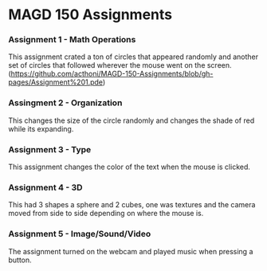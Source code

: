 # MAGD 150 Assignments  

### Assignment 1 - Math Operations

This assignment crated a ton of circles that appeared randomly and another set of circles that followed wherever the mouse went on the screen.
(https://github.com/acthoni/MAGD-150-Assignments/blob/gh-pages/Assignment%201.pde)

### Assingment 2 - Organization

This changes the size of the circle randomly and changes the shade of red while its expanding.

### Assignment 3 - Type

This assignment changes the color of the text when the mouse is clicked.

### Assignment 4 - 3D

This had 3 shapes a sphere and 2 cubes, one was textures and the camera moved from side to side depending on where the mouse is.

### Assignment 5 - Image/Sound/Video

The assignment turned on the webcam and played music when pressing a button.
